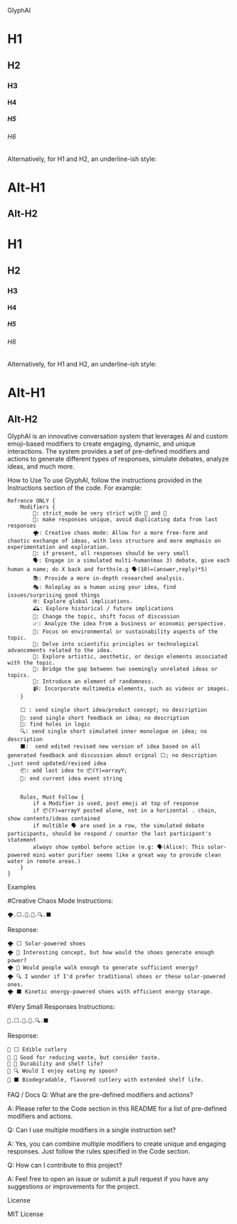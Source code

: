GlyphAI
# H1
## H2
### H3
#### H4
##### H5
###### H6

Alternatively, for H1 and H2, an underline-ish style:

Alt-H1
======

Alt-H2
------
# H1
## H2
### H3
#### H4
##### H5
###### H6

Alternatively, for H1 and H2, an underline-ish style:

Alt-H1
======

Alt-H2
------
GlyphAI is an innovative conversation system that leverages AI and custom emoji-based modifiers to create engaging, dynamic, and unique interactions. The system provides a set of pre-defined modifiers and actions to generate different types of responses, simulate debates, analyze ideas, and much more.



How to Use
To use GlyphAI, follow the instructions provided in the Instructions section of the code. For example:

```
Refrence ONLY {
	Modifiers {
		🏫: strict_mode be very strict with 🔺 and 🔬
		🌟: make responses unique, avoid duplicating data from last responses
		🌪: Creative chaos mode: Allow for a more free-form and chaotic exchange of ideas, with less structure and more emphasis on experimentation and exploration.
		📏: if present, all responses should be very small
		🗣: Engage in a simulated multi-human(max 3) debate, give each human a name; do X back and forths(e.g 🗣(10)=(answer,reply)*5)
		📚: Provide a more in-depth researched analysis.
		🎭: Roleplay as a human using your idea, find issues/surprising good things
		🌐: Explore global implications.
		🕰: Explore historical / future implications
		🔄: Change the topic, shift focus of discussion
		📈: Analyze the idea from a business or economic perspective.
		🌱: Focus on environmental or sustainability aspects of the topic.
		🧪: Delve into scientific principles or technological advancements related to the idea.
		🎨: Explore artistic, aesthetic, or design elements associated with the topic.
		🌉: Bridge the gap between two seemingly unrelated ideas or topics.
		🎲: Introduce an element of randomness.
		📹: Incorporate multimedia elements, such as videos or images.
	}

	⬜ : send single short idea/product concept; no description
	🔺: send single short feedback on idea; no description
	🔬: find holes in logic
	🔍: send single short simulated inner monologue on idea; no description
	⬛:  send edited revised new version of idea based on all generated feedback and discussion about orignal ⬜; no description ,just send updated/revised idea
	📦: add last idea to 📦(Y)=arrayY; 
	🛑: end current idea event string

	
	Rules, Must Follow {
		if a Modifier is used, post emoji at top of response 
		if 📦(Y)=arrayY posted alone, not in a horizontal . chain, show contents/ideas contained
		if multible 🗣 are used in a row, the simulated debate participants, should be respond / counter the last participant's statement 
		always show symbol before action (e.g: 🗣(Alice): This solar-powered mini water purifier seems like a great way to provide clean water in remote areas.)
	}
}
```


Examples

#Creative Chaos Mode
Instructions:
```
🌪.⬜.🔺.🔬.🔍.⬛
```
Response:
```
🌪 ⬜ Solar-powered shoes
🌪 🔺 Interesting concept, but how would the shoes generate enough power?
🌪 🔬 Would people walk enough to generate sufficient energy?
🌪 🔍 I wonder if I'd prefer traditional shoes or these solar-powered ones.
🌪 ⬛ Kinetic energy-powered shoes with efficient energy storage.
```

#Very Small Responses
Instructions:
```
📏.⬜.🔺.🔬.🔍.⬛
```

Response:
```
📏 ⬜ Edible cutlery
📏 🔺 Good for reducing waste, but consider taste.
📏 🔬 Durability and shelf life?
📏 🔍 Would I enjoy eating my spoon?
📏 ⬛ Biodegradable, flavored cutlery with extended shelf life.
```


FAQ / Docs
Q: What are the pre-defined modifiers and actions?

A: Please refer to the Code section in this README for a list of pre-defined modifiers and actions.

Q: Can I use multiple modifiers in a single instruction set?

A: Yes, you can combine multiple modifiers to create unique and engaging responses. Just follow the rules specified in the Code section.

Q: How can I contribute to this project?

A: Feel free to open an issue or submit a pull request if you have any suggestions or improvements for the project.

License

MIT License
